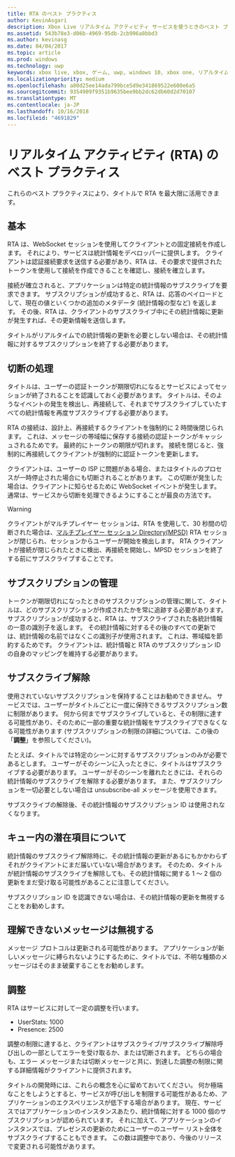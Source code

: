 ```yaml
---
title: RTA のベスト プラクティス
author: KevinAsgari
description: Xbox Live リアルタイム アクティビティ サービスを使うときのベスト プラクティスについて説明します。
ms.assetid: 543b78e3-d06b-4969-95db-2cb996a8bbd3
ms.author: kevinasg
ms.date: 04/04/2017
ms.topic: article
ms.prod: windows
ms.technology: uwp
keywords: xbox live, xbox, ゲーム, uwp, windows 10, xbox one, リアルタイム アクティビティ
ms.localizationpriority: medium
ms.openlocfilehash: a80d25ee14ada799bce5d9e341869522e600e6a5
ms.sourcegitcommit: 9354909f9351b9635bee9bb2dc62db60d2d70107
ms.translationtype: MT
ms.contentlocale: ja-JP
ms.lasthandoff: 10/16/2018
ms.locfileid: "4691829"
---
```

# <a name="real-time-activity-rta-best-practices"></a>リアルタイム アクティビティ (RTA) のベスト プラクティス
これらのベスト プラクティスにより、タイトルで RTA を最大限に活用できます。


## <a name="the-basics"></a>基本

RTA は、WebSocket セッションを使用してクライアントとの固定接続を作成します。 それにより、サービスは統計情報をデベロッパーに提供します。 クライアントは認証接続要求を送信する必要があり、RTA は、その要求で提供されたトークンを使用して接続を作成できることを確認し、接続を確立します。

接続が確立されると、アプリケーションは特定の統計情報のサブスクライブを要求できます。 サブスクリプションが成功すると、RTA は、応答のペイロードとして、現在の値といくつかの追加のメタデータ (統計情報の型など) を返します。 その後、RTA は、クライアントのサブスクライブ中にその統計情報に更新が発生すれば、その更新情報を送信します。

タイトルがリアルタイムでの統計情報の更新を必要としない場合は、その統計情報に対するサブスクリプションを終了する必要があります。


## <a name="handling-disconnects"></a>切断の処理

タイトルは、ユーザーの認証トークンが期限切れになるとサービスによってセッションが終了されることを認識しておく必要があります。 タイトルは、そのようなイベントの発生を検出し、再接続して、それまでサブスクライブしていたすべての統計情報を再度サブスクライブする必要があります。

RTA の接続は、設計上、再接続するクライアントを強制的に 2 時間後閉じられます。 これは、メッセージの帯域幅に保存する接続の認証トークンがキャッシュされるためです。 最終的にトークンの期限が切れます。 接続を閉じると、強制的に再接続してクライアントが強制的に認証トークンを更新します。

クライアントは、ユーザーの ISP に問題がある場合、またはタイトルのプロセスが一時停止された場合にも切断されることがあります。 この切断が発生した場合は、クライアントに知らせるために WebSocket イベントが発生します。 通常は、サービスから切断を処理できるようにすることが最良の方法です。

> [!WARNING]
> クライアントがマルチプレイヤー セッションは、RTA を使用して、30 秒間の切断された場合は、[マルチプレイヤー セッション Directory(MPSD)](../multiplayer/multiplayer-appendix/multiplayer-session-directory.md) RTA セッションが閉じられ、セッションからユーザーが開始を検出します。 RTA クライアントが接続が閉じられたときに検出、再接続を開始し、MPSD セッションを終了する前にサブスクライブすることです。

## <a name="managing-subscriptions"></a>サブスクリプションの管理

トークンが期限切れになったときのサブスクリプションの管理に関して、タイトルは、どのサブスクリプションが作成されたかを常に追跡する必要があります。 サブスクリプションが成功すると、RTA は、サブスクライブされた各統計情報の一意の識別子を返します。 その統計情報に対するその後のすべての更新では、統計情報の名前ではなくこの識別子が使用されます。 これは、帯域幅を節約するためです。 クライアントは、統計情報と RTA のサブスクリプション ID の自身のマッピングを維持する必要があります。


## <a name="unsubscribing"></a>サブスクライブ解除

使用されていないサブスクリプションを保持することはお勧めできません。 サービスでは、ユーザーがタイトルごとに一度に保持できるサブスクリプション数に制限があります。 何から何までサブスクライブしていると、その制限に達する可能性があり、そのために一部の重要な統計情報をサブスクライブできなくなる可能性があります  (サブスクリプションの制限の詳細については、この後の「**調整**」を参照してください)。

たとえば、タイトルでは特定のシーンに対するサブスクリプションのみが必要であるとします。 ユーザーがそのシーンに入ったときに、タイトルはサブスクライブする必要があります。 ユーザーがそのシーンを離れたときには、それらの統計情報のサブスクライブを解除する必要があります。 また、サブスクリプションを一切必要としない場合は unsubscribe-all メッセージを使用できます。

サブスクライブの解除後、その統計情報のサブスクリプション ID は使用されなくなります。


## <a name="awareness-of-latent-items-in-the-queue"></a>キュー内の潜在項目について

統計情報のサブスクライブ解除時に、その統計情報の更新があるにもかかわらずそれがクライアントにまだ届いていない場合があります。 そのため、タイトルが統計情報のサブスクライブを解除しても、その統計情報に関する 1 ～ 2 個の更新をまだ受け取る可能性があることに注意してください。

サブスクリプション ID を認識できない場合は、その統計情報の更新を無視することをお勧めします。


## <a name="ignore-messages-you-do-not-understand"></a>理解できないメッセージは無視する

メッセージ プロトコルは更新される可能性があります。 アプリケーションが新しいメッセージに縛られないようにするために、タイトルでは、不明な種類のメッセージはそのまま破棄することをお勧めします。


## <a name="throttles"></a>調整

RTA はサービスに対して一定の調整を行います。

-   UserStats: 1000
-   Presence: 2500

調整の制限に達すると、クライアントはサブスクライブ/サブスクライブ解除呼び出しの一部としてエラーを受け取るか、または切断されます。 どちらの場合も、エラー メッセージまたは切断メッセージと共に、到達した調整の制限に関する詳細情報がクライアントに提供されます。

タイトルの開発時には、これらの概念を心に留めておいてください。 何か極端なことをしようとすると、サービスが呼び出しを制限する可能性があるため、アプリケーションのエクスペリエンスが低下する場合があります。 現在、サービスではアプリケーションのインスタンスあたり、統計情報に対する 1000 個のサブスクリプションが認められています。 それに加えて、アプリケーションのインスタンスでは、プレゼンスの更新のためにユーザーのユーザー リスト全体をサブスクライブすることもできます。 この数は調整中であり、今後のリリースで変更される可能性があります。

